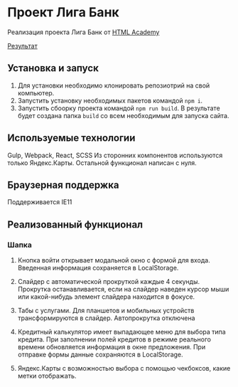 # Проект Лига Банк

Реализация проекта Лига Банк от [HTML Academy](https://htmlacademy.ru/)

[Результат](https://malk1405.github.io/liga-bank/)

## Установка и запуск

1. Для установки необходимо клонировать репозиотрий на свой компьютер.
2. Запустить установку необходимых пакетов командой `npm i`.
3. Запустить сбоорку проекта командой `npm run build`. В результате будет создана папка `build` со всем необходимым для запуска сайта.

## Используемые технологии

Gulp, Webpack, React, SCSS
Из сторонних компонентов используются только Яндекс.Карты. Остальной функционал написан с нуля.

## Браузерная поддержка

Поддерживается IE11

## Реализованный функционал

### Шапка

1. Кнопка войти открывает модальной окно с формой для входа. Введенная информация сохраняется в LocalStorage.

2. Слайдер с автоматической прокруткой каждые 4 секунды. Прокрутка останавливается, если на слайдер наведен курсор мыши или какой-нибудь элемент слайдера находится в фокусе.

3. Табы с услугами. Для планшетов и мобильных устройств трансформируются в слайдер. Автопрокрутка отключена

4. Кредитный калькулятор имеет выпадающее меню для выбора типа кредита. При заполнении полей кредитов в режиме реального времени обновляется информация в окне предложения. При отправке формы данные сохраняются в LocalStorage.

5. Яндекс.Карты с возможностью выбора с помощью чекбоксов, какие метки отображать.
